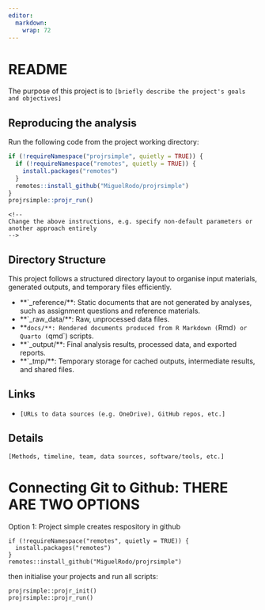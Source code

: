 ```yaml
---
editor: 
  markdown: 
    wrap: 72
---
```


# README

The purpose of this project is to
`[briefly describe the project's goals and objectives]`

## Reproducing the analysis

Run the following code from the project working directory:

``` r
if (!requireNamespace("projrsimple", quietly = TRUE)) {
  if (!requireNamespace("remotes", quietly = TRUE)) {
    install.packages("remotes")
  }
  remotes::install_github("MiguelRodo/projrsimple")
}
projrsimple::projr_run()
```

```{=html}
<!--
Change the above instructions, e.g. specify non-default parameters or
another approach entirely
-->
```

## Directory Structure

This project follows a structured directory layout to organise input
materials, generated outputs, and temporary files efficiently.

-   \*\*\`\_reference/\*\*: Static documents that are not generated by
    analyses, such as assignment questions and reference materials.
-   \*\*\`\_raw_data/\*\*: Raw, unprocessed data files.
-   \*\*`docs/**: Rendered documents produced from R Markdown (`Rmd`) or   Quarto (`qmd\`)
    scripts.
-   \*\*\`\_output/\*\*: Final analysis results, processed data, and
    exported reports.
-   \*\*\`\_tmp/\*\*: Temporary storage for cached outputs, intermediate
    results, and shared files.

## Links

-   `[URLs to data sources (e.g. OneDrive), GitHub repos, etc.]`

## Details

`[Methods, timeline, team, data sources, software/tools, etc.]`

# Connecting Git to Github: THERE ARE TWO OPTIONS 

Option 1: Project simple creates respository in github

```{r}
if (!requireNamespace("remotes", quietly = TRUE)) {
  install.packages("remotes")
}
remotes::install_github("MiguelRodo/projrsimple")
```

then initialise your projects and run all scripts:

```{r}
projrsimple::projr_init()
projrsimple::projr_run()
```
